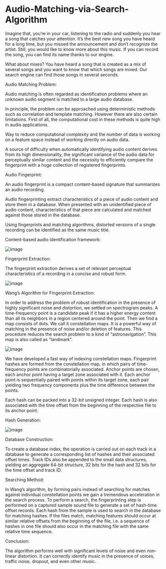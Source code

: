 # Audio-Matching-via-Search-Algorithm

Imagine that, you’re in your car, listening to the radio and suddenly you hear a song that catches your attention. It’s the best new song you have heard for a long time, but you missed the announcement and don’t recognize the artist. Still, you would like to know more about this music. If you can record the song, you can find its name thanks to our engine.

What about mixes? You have heard a song that is created as a mix of several songs and you want to know that which songs are mixed. Our search engine can find those songs in several seconds.

Audio Matching Problem:

Audio matching is often regarded as identification problems where an unknown audio segment is matched to a large audio database.

In principle, the problem can be approached using deterministic methods such as correlation and template matching. However there are also certain limitations. First of all, the computational cost in these methods is quite high in audio applications.

Way to reduce computational complexity and the number of data is working on a feature space instead of working directly on audio data.

A source of difficulty when automatically identifying audio content derives from its high dimensionality, the significant variance of the audio data for perceptually similar content and the necessity to efficiently compare the fingerprint with a huge collection of registered fingerprints.

Audio Fingerprint:

An audio fingerprint is a compact content-based signature that summarizes an audio recording.

Audio fingerprinting extract characteristics of a piece of audio content and store them in a database. When presented with an unidentified piece of audio content, characteristics of that piece are calculated and matched against those stored in the database. 

Using fingerprints and matching algorithms, distorted versions of a single recording can be identified as the same music title. 

Content-based audio identification framework:

![image](https://user-images.githubusercontent.com/79766032/114278136-50b85c80-99fc-11eb-96cf-d4356cabccd8.png)

Fingerprint Extraction:

The fingerprint extraction derives a set of relevant perceptual characteristics of a recording in a concise and robust form.

![image](https://user-images.githubusercontent.com/79766032/114278147-6299ff80-99fc-11eb-8503-ad86962664bf.png)

Wang’s Algorithm for Fingerprint Extraction:

In order to address the problem of robust identification in the presence of highly significant noise and distortion, we settled on spectrogram peaks.  A time-frequency point is a candidate peak if it has a higher energy content than all its neighbors in a region centered around the point.  Then we find a map consists of dots. We call it constellation maps. It is a powerful way of matching in the presence of noise and/or deletion of features. This procedure reduces the search problem to a kind of “astronavigation”. This map is also called as “landmark”.

![image](https://user-images.githubusercontent.com/79766032/114278167-83faeb80-99fc-11eb-8cdb-ffc7ccafd543.png)

We have developed a fast way of indexing constellation maps. Fingerprint hashes are formed from the constellation map, in which pairs of time-frequency points are combinatorially associated. Anchor points are chosen, each anchor point having a target zone associated with it. Each anchor point is sequentially paired with points within its target zone, each pair yielding two frequency components plus the time difference between the points.

Each hash can be packed into a 32-bit unsigned integer. Each hash is also associated with the time offset from the beginning of the respective file to its anchor point.

Hash Generation:

![image](https://user-images.githubusercontent.com/79766032/114278184-94ab6180-99fc-11eb-97b9-48bf64d3aa7b.png)

Database Construction:

To create a database index, the operation is carried out on each track in a database to generate a corresponding list of hashes and their associated offset times. Track IDs also be appended to the small data structures, yielding an aggregate 64-bit structure, 32 bits for the hash and 32 bits for the time offset and track ID.

Searching Method:

In Wang’s algorithm, by forming pairs instead of searching for matches against individual constellation points we gain a tremendous acceleration in the search process. 
To perform a search, the fingerprinting step is performed on a captured sample sound file to generate a set of hash-time offset records. Each hash from the sample is used to search in the database for matching hashes. If the files match, matching features should occur at similar relative offsets from the beginning of the file, i.e. a sequence of hashes in one file should also occur in the matching file with the same relative time sequence.

Conclusion:

The algorithm performs well with significant levels of noise and even non-linear distortion. It can correctly identify music in the presence of voices, traffic noise, dropout, and even other music.
















